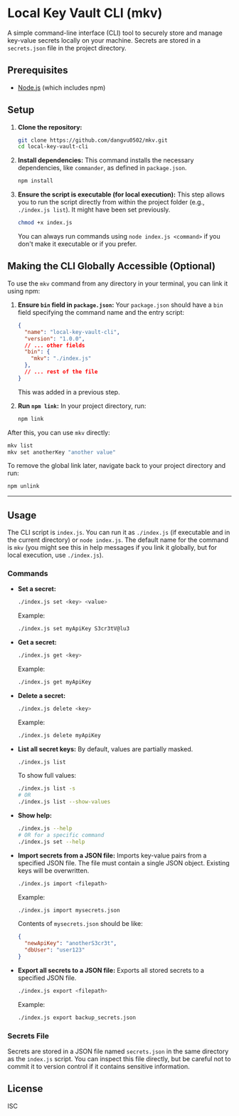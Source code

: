 # Local Key Vault CLI (mkv)

A simple command-line interface (CLI) tool to securely store and manage key-value secrets locally on your machine. Secrets are stored in a `secrets.json` file in the project directory.

## Prerequisites

*   [Node.js](https://nodejs.org/) (which includes npm)

## Setup

1.  **Clone the repository:**
    ```bash
    git clone https://github.com/dangvu0502/mkv.git
    cd local-key-vault-cli
    ```

2.  **Install dependencies:**
    This command installs the necessary dependencies, like `commander`, as defined in `package.json`.
    ```bash
    npm install
    ```

3.  **Ensure the script is executable (for local execution):**
    This step allows you to run the script directly from within the project folder (e.g., `./index.js list`). It might have been set previously.
    ```bash
    chmod +x index.js
    ```
    You can always run commands using `node index.js <command>` if you don't make it executable or if you prefer.

## Making the CLI Globally Accessible (Optional)

To use the `mkv` command from any directory in your terminal, you can link it using npm:

1.  **Ensure `bin` field in `package.json`:**
    Your `package.json` should have a `bin` field specifying the command name and the entry script:
    ```json
    {
      "name": "local-key-vault-cli",
      "version": "1.0.0",
      // ... other fields
      "bin": {
        "mkv": "./index.js"
      },
      // ... rest of the file
    }
    ```
    This was added in a previous step.

2.  **Run `npm link`:**
    In your project directory, run:
    ```bash
    npm link
    ```

After this, you can use `mkv` directly:
```bash
mkv list
mkv set anotherKey "another value"
```

To remove the global link later, navigate back to your project directory and run:
```bash
npm unlink
```

---

## Usage

The CLI script is `index.js`. You can run it as `./index.js` (if executable and in the current directory) or `node index.js`.
The default name for the command is `mkv` (you might see this in help messages if you link it globally, but for local execution, use `./index.js`).

### Commands

*   **Set a secret:**
    ```bash
    ./index.js set <key> <value>
    ```
    Example:
    ```bash
    ./index.js set myApiKey S3cr3tV@lu3
    ```

*   **Get a secret:**
    ```bash
    ./index.js get <key>
    ```
    Example:
    ```bash
    ./index.js get myApiKey
    ```

*   **Delete a secret:**
    ```bash
    ./index.js delete <key>
    ```
    Example:
    ```bash
    ./index.js delete myApiKey
    ```

*   **List all secret keys:**
    By default, values are partially masked.
    ```bash
    ./index.js list
    ```
    To show full values:
    ```bash
    ./index.js list -s
    # OR
    ./index.js list --show-values
    ```

*   **Show help:**
    ```bash
    ./index.js --help
    # OR for a specific command
    ./index.js set --help
    ```

*   **Import secrets from a JSON file:**
    Imports key-value pairs from a specified JSON file. The file must contain a single JSON object. Existing keys will be overwritten.
    ```bash
    ./index.js import <filepath>
    ```
    Example:
    ```bash
    ./index.js import mysecrets.json
    ```
    Contents of `mysecrets.json` should be like:
    ```json
    {
      "newApiKey": "anotherS3cr3t",
      "dbUser": "user123"
    }
    ```

*   **Export all secrets to a JSON file:**
    Exports all stored secrets to a specified JSON file.
    ```bash
    ./index.js export <filepath>
    ```
    Example:
    ```bash
    ./index.js export backup_secrets.json
    ```

### Secrets File

Secrets are stored in a JSON file named `secrets.json` in the same directory as the `index.js` script. You can inspect this file directly, but be careful not to commit it to version control if it contains sensitive information.

## License

ISC

